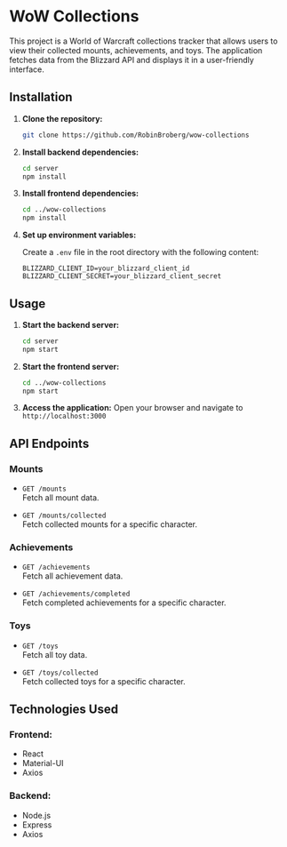 # WoW Collections

This project is a World of Warcraft collections tracker that allows users to view their collected
mounts, achievements, and toys. The application fetches data from the Blizzard API and displays it
in a user-friendly interface.

## Installation

1. **Clone the repository:**
    ```sh
    git clone https://github.com/RobinBroberg/wow-collections
    ```

2. **Install backend dependencies:**
    ```sh
    cd server
    npm install
    ```

3. **Install frontend dependencies:**
    ```sh
    cd ../wow-collections
    npm install
    ```

4. **Set up environment variables:**

   Create a `.env` file in the root directory with the following content:
      ```
      BLIZZARD_CLIENT_ID=your_blizzard_client_id
      BLIZZARD_CLIENT_SECRET=your_blizzard_client_secret
      ```

## Usage

1. **Start the backend server:**
    ```sh
    cd server
    npm start
    ```

2. **Start the frontend server:**
    ```sh
    cd ../wow-collections
    npm start
    ```

3. **Access the application:**
   Open your browser and navigate to `http://localhost:3000`

## API Endpoints

### Mounts

- `GET /mounts`  
  Fetch all mount data.

- `GET /mounts/collected`  
  Fetch collected mounts for a specific character.

### Achievements

- `GET /achievements`  
  Fetch all achievement data.

- `GET /achievements/completed`  
  Fetch completed achievements for a specific character.

### Toys

- `GET /toys`  
  Fetch all toy data.

- `GET /toys/collected`  
  Fetch collected toys for a specific character.

## Technologies Used

### Frontend:

- React
- Material-UI
- Axios

### Backend:

- Node.js
- Express
- Axios


